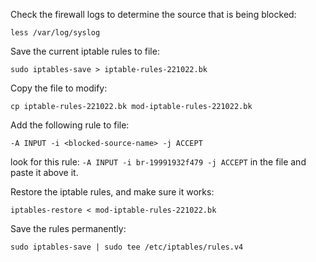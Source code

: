Check the firewall logs to determine the source that is being blocked:

`less /var/log/syslog`

Save the current iptable rules to file:

`sudo iptables-save > iptable-rules-221022.bk`

Copy the file to modify:

`cp iptable-rules-221022.bk mod-iptable-rules-221022.bk`

Add the following rule to file:

`-A INPUT -i <blocked-source-name> -j ACCEPT`

look for this rule: `-A INPUT -i br-19991932f479 -j ACCEPT` in the file and paste it above it.

Restore the iptable rules, and make sure it works:

`iptables-restore < mod-iptable-rules-221022.bk`

Save the rules permanently:

`sudo iptables-save | sudo tee /etc/iptables/rules.v4`
